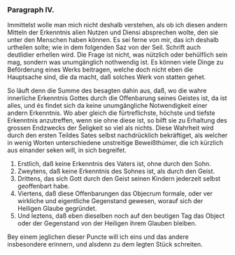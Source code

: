 
<!-- Seite 56 -->

### Paragraph IV. ###

Immittelst wolle man mich nicht deshalb verstehen,
als ob ich diesen andern Mitteln der Erkenntnis
alien Nutzen und Diensi absprechen wolte, den sie unter
den Menschen haben können. Es sei ferne von mir, das
ich deshalb urtheilen solte; wie in dem folgenden Saz von
der Seil. Schrift auch deutlidier erhellen wird. Die
Frage ist nicht, was nützlich oder behülflich sein mag,
sondern was unumgänglich nothwendig ist. Es können
viele Dinge zu Beförderung eines Werks beitragen,
welche doch nicht eben die Hauptsache sind, die da
macht, daß solches Werk von statten gehet.

So läuft denn die Summe des besagten dahin aus,
daß, wo die wahre innerliche Erkenntnis Gottes
durch die Offenbarung seines Geistes ist, da ist alles,
und és findet sich da keine unumgängliche Notwendigkeit
einer andern Erkenntnis. Wo aber gleich die fürtreflichste,
höchste und tiefste Erkenntnis anzutreffen,
wenn sie ohne diese ist, so bilft sie zu Erhaltung des grossen
Endzwecks der Šeligkeit so viel als nichts. Diese
Wahrheit wird durch den ersten Teildes Sates selbst
nachdrücklich bekräftiget, als welcher in wenig Worten
unterschiedene unstreitige Beweißthúmer, die ich
kürzlich aus einander seken will, in sich begreifet.

1. Erstlich, daß keine Erkenntnis des Vaters ist, ohne durch den Sohn.
2. Zweytens, daß keine Erkenntnis des Sohnes ist, als durch den Geist.
3. Drittens, das sich Gott durch den Geist seinen Kindern jederzeit selbst geoffenbart habe.
4. Viertens, daß diese Offenbarungen das Objecrum formale, oder ver wirkliche und eigentliche Gegenstand gewesen, worauf sich der Heiligen Glaube gegründet.
5. Und leztens, daß eben dieselben noch auf den beutigen Tag das Object oder der Gegenstand von der Heiligen ihrem Glauben bleiben.

<!-- Seite 57 -->
Bey einem jeglichen dieser Puncte will ich eins und
das andere insbesondere erinnern, und alsdenn zu dem
legten Stück schreiten.
